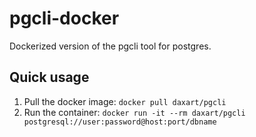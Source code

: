 # pgcli-docker

Dockerized version of the pgcli tool for postgres.

## Quick usage

1. Pull the docker image: `docker pull daxart/pgcli`
2. Run the container: `docker run -it --rm daxart/pgcli postgresql://user:password@host:port/dbname`
